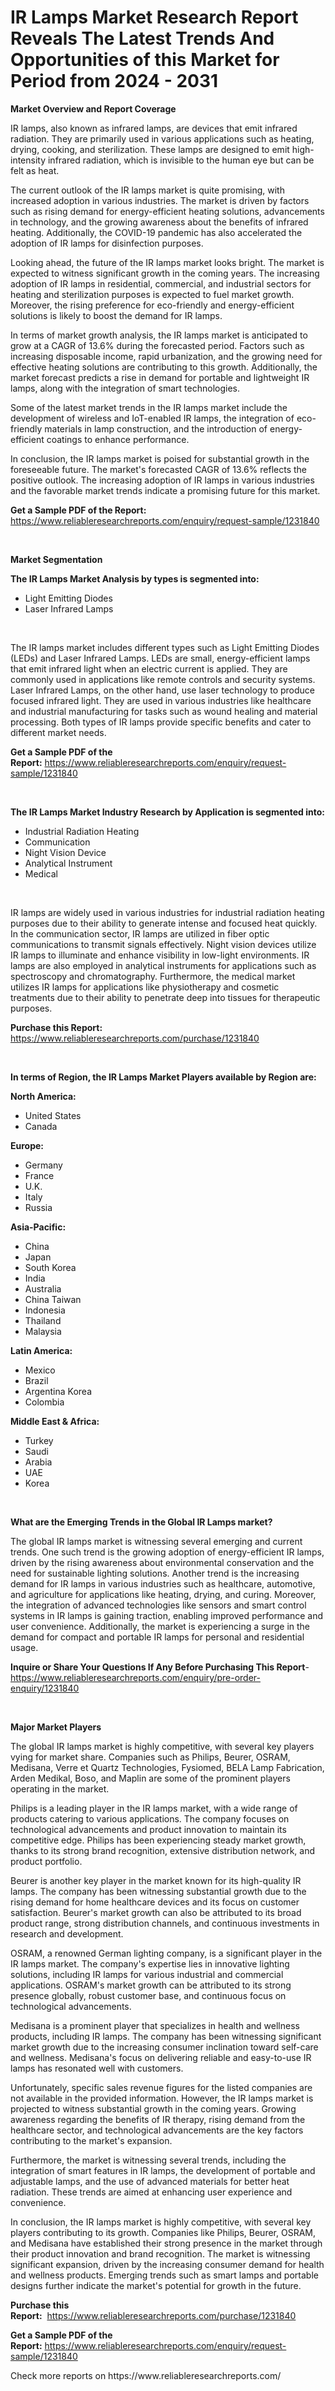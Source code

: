<p><h1>IR Lamps Market Research Report Reveals The Latest Trends And Opportunities of this Market for Period from 2024 - 2031</h1></p><p><strong>Market Overview and Report Coverage</strong></p>
<p><p>IR lamps, also known as infrared lamps, are devices that emit infrared radiation. They are primarily used in various applications such as heating, drying, cooking, and sterilization. These lamps are designed to emit high-intensity infrared radiation, which is invisible to the human eye but can be felt as heat.</p><p>The current outlook of the IR lamps market is quite promising, with increased adoption in various industries. The market is driven by factors such as rising demand for energy-efficient heating solutions, advancements in technology, and the growing awareness about the benefits of infrared heating. Additionally, the COVID-19 pandemic has also accelerated the adoption of IR lamps for disinfection purposes.</p><p>Looking ahead, the future of the IR lamps market looks bright. The market is expected to witness significant growth in the coming years. The increasing adoption of IR lamps in residential, commercial, and industrial sectors for heating and sterilization purposes is expected to fuel market growth. Moreover, the rising preference for eco-friendly and energy-efficient solutions is likely to boost the demand for IR lamps.</p><p>In terms of market growth analysis, the IR lamps market is anticipated to grow at a CAGR of 13.6% during the forecasted period. Factors such as increasing disposable income, rapid urbanization, and the growing need for effective heating solutions are contributing to this growth. Additionally, the market forecast predicts a rise in demand for portable and lightweight IR lamps, along with the integration of smart technologies.</p><p>Some of the latest market trends in the IR lamps market include the development of wireless and IoT-enabled IR lamps, the integration of eco-friendly materials in lamp construction, and the introduction of energy-efficient coatings to enhance performance.</p><p>In conclusion, the IR lamps market is poised for substantial growth in the foreseeable future. The market's forecasted CAGR of 13.6% reflects the positive outlook. The increasing adoption of IR lamps in various industries and the favorable market trends indicate a promising future for this market.</p></p>
<p><strong>Get a Sample PDF of the Report:</strong> <a href="https://www.reliableresearchreports.com/enquiry/request-sample/1231840">https://www.reliableresearchreports.com/enquiry/request-sample/1231840</a></p>
<p>&nbsp;</p>
<p><strong>Market Segmentation</strong></p>
<p><strong>The IR Lamps Market Analysis by types is segmented into:</strong></p>
<p><ul><li>Light Emitting Diodes</li><li>Laser Infrared Lamps</li></ul></p>
<p>&nbsp;</p>
<p><p>The IR lamps market includes different types such as Light Emitting Diodes (LEDs) and Laser Infrared Lamps. LEDs are small, energy-efficient lamps that emit infrared light when an electric current is applied. They are commonly used in applications like remote controls and security systems. Laser Infrared Lamps, on the other hand, use laser technology to produce focused infrared light. They are used in various industries like healthcare and industrial manufacturing for tasks such as wound healing and material processing. Both types of IR lamps provide specific benefits and cater to different market needs.</p></p>
<p><strong>Get a Sample PDF of the Report:</strong>&nbsp;<a href="https://www.reliableresearchreports.com/enquiry/request-sample/1231840">https://www.reliableresearchreports.com/enquiry/request-sample/1231840</a></p>
<p>&nbsp;</p>
<p><strong>The IR Lamps Market Industry Research by Application is segmented into:</strong></p>
<p><ul><li>Industrial Radiation Heating</li><li>Communication</li><li>Night Vision Device</li><li>Analytical Instrument</li><li>Medical</li></ul></p>
<p>&nbsp;</p>
<p><p>IR lamps are widely used in various industries for industrial radiation heating purposes due to their ability to generate intense and focused heat quickly. In the communication sector, IR lamps are utilized in fiber optic communications to transmit signals effectively. Night vision devices utilize IR lamps to illuminate and enhance visibility in low-light environments. IR lamps are also employed in analytical instruments for applications such as spectroscopy and chromatography. Furthermore, the medical market utilizes IR lamps for applications like physiotherapy and cosmetic treatments due to their ability to penetrate deep into tissues for therapeutic purposes.</p></p>
<p><strong>Purchase this Report:</strong>&nbsp; <a href="https://www.reliableresearchreports.com/purchase/1231840">https://www.reliableresearchreports.com/purchase/1231840</a></p>
<p>&nbsp;</p>
<p><strong>In terms of Region, the IR Lamps Market Players available by Region are:</strong></p>
<p>
    <p> <strong> North America: </strong>
        <ul>
            <li>United States</li>
            <li>Canada</li>
        </ul>
        </p> 
    <p> <strong> Europe: </strong>
        <ul>
            <li>Germany</li>
            <li>France</li>
            <li>U.K.</li>
            <li>Italy</li>
            <li>Russia</li>
        </ul>
        </p> 
    <p> <strong> Asia-Pacific: </strong>
        <ul>
            <li>China</li>
            <li>Japan</li>
            <li>South Korea</li>
            <li>India</li>
            <li>Australia</li>
            <li>China Taiwan</li>
            <li>Indonesia</li>
            <li>Thailand</li>
            <li>Malaysia</li>
        </ul>
        </p> 
    <p> <strong> Latin America: </strong>
        <ul>
            <li>Mexico</li>
            <li>Brazil</li>
            <li>Argentina Korea</li>
            <li>Colombia</li>
        </ul>
        </p> 
    <p> <strong> Middle East & Africa: </strong>
        <ul>
            <li>Turkey</li>
            <li>Saudi</li>
            <li>Arabia</li>
            <li>UAE</li>
            <li>Korea</li>
        </ul>
    </p>
    </p>
<p>&nbsp;</p>
<p><strong>What are the Emerging Trends in the Global IR Lamps market?</strong></p>
<p><p>The global IR lamps market is witnessing several emerging and current trends. One such trend is the growing adoption of energy-efficient IR lamps, driven by the rising awareness about environmental conservation and the need for sustainable lighting solutions. Another trend is the increasing demand for IR lamps in various industries such as healthcare, automotive, and agriculture for applications like heating, drying, and curing. Moreover, the integration of advanced technologies like sensors and smart control systems in IR lamps is gaining traction, enabling improved performance and user convenience. Additionally, the market is experiencing a surge in the demand for compact and portable IR lamps for personal and residential usage.</p></p>
<p><strong>Inquire or Share Your Questions If Any Before Purchasing This Report</strong>- <a href="https://www.reliableresearchreports.com/enquiry/pre-order-enquiry/1231840">https://www.reliableresearchreports.com/enquiry/pre-order-enquiry/1231840</a></p>
<p>&nbsp;</p>
<p><strong>Major Market Players</strong></p>
<p><p>The global IR lamps market is highly competitive, with several key players vying for market share. Companies such as Philips, Beurer, OSRAM, Medisana, Verre et Quartz Technologies, Fysiomed, BELA Lamp Fabrication, Arden Medikal, Boso, and Maplin are some of the prominent players operating in the market.</p><p>Philips is a leading player in the IR lamps market, with a wide range of products catering to various applications. The company focuses on technological advancements and product innovation to maintain its competitive edge. Philips has been experiencing steady market growth, thanks to its strong brand recognition, extensive distribution network, and product portfolio.</p><p>Beurer is another key player in the market known for its high-quality IR lamps. The company has been witnessing substantial growth due to the rising demand for home healthcare devices and its focus on customer satisfaction. Beurer's market growth can also be attributed to its broad product range, strong distribution channels, and continuous investments in research and development.</p><p>OSRAM, a renowned German lighting company, is a significant player in the IR lamps market. The company's expertise lies in innovative lighting solutions, including IR lamps for various industrial and commercial applications. OSRAM's market growth can be attributed to its strong presence globally, robust customer base, and continuous focus on technological advancements.</p><p>Medisana is a prominent player that specializes in health and wellness products, including IR lamps. The company has been witnessing significant market growth due to the increasing consumer inclination toward self-care and wellness. Medisana's focus on delivering reliable and easy-to-use IR lamps has resonated well with customers.</p><p>Unfortunately, specific sales revenue figures for the listed companies are not available in the provided information. However, the IR lamps market is projected to witness substantial growth in the coming years. Growing awareness regarding the benefits of IR therapy, rising demand from the healthcare sector, and technological advancements are the key factors contributing to the market's expansion.</p><p>Furthermore, the market is witnessing several trends, including the integration of smart features in IR lamps, the development of portable and adjustable lamps, and the use of advanced materials for better heat radiation. These trends are aimed at enhancing user experience and convenience.</p><p>In conclusion, the IR lamps market is highly competitive, with several key players contributing to its growth. Companies like Philips, Beurer, OSRAM, and Medisana have established their strong presence in the market through their product innovation and brand recognition. The market is witnessing significant expansion, driven by the increasing consumer demand for health and wellness products. Emerging trends such as smart lamps and portable designs further indicate the market's potential for growth in the future.</p></p>
<p><strong>Purchase this Report:</strong>&nbsp;&nbsp;<a href="https://www.reliableresearchreports.com/purchase/1231840">https://www.reliableresearchreports.com/purchase/1231840</a></p>
<p></p>
<p><strong>Get a Sample PDF of the Report:</strong>&nbsp;<a href="https://www.reliableresearchreports.com/enquiry/request-sample/1231840">https://www.reliableresearchreports.com/enquiry/request-sample/1231840</a></p>
<p>Check more reports on https://www.reliableresearchreports.com/</p>